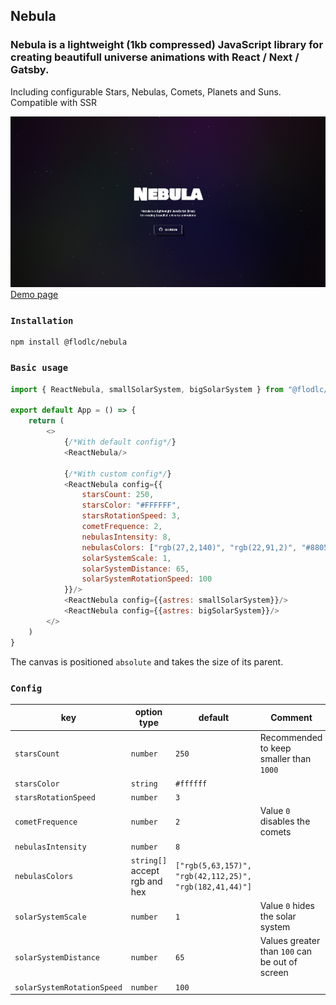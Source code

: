 ## Nebula
### Nebula is a lightweight (1kb compressed) JavaScript library for creating beautifull universe animations with React / Next / Gatsby.
Including configurable Stars, Nebulas, Comets, Planets and Suns.  
Compatible with SSR

<a href="https://nebula-demo.vercel.app/">
    <img src="https://raw.githubusercontent.com/flodlc/nebula/master/demo.jpg" />
</a>
<a href="https://nebula-demo.vercel.app/">Demo page</a>

### `Installation`
```
npm install @flodlc/nebula
```

### `Basic usage`
```javascript
import { ReactNebula, smallSolarSystem, bigSolarSystem } from "@flodlc/nebula";

export default App = () => {
    return (
        <>
            {/*With default config*/}
            <ReactNebula/>

            {/*With custom config*/}
            <ReactNebula config={{
                starsCount: 250,
                starsColor: "#FFFFFF",
                starsRotationSpeed: 3,
                cometFrequence: 2,
                nebulasIntensity: 8,
                nebulasColors: ["rgb(27,2,140)", "rgb(22,91,2)", "#880554"],
                solarSystemScale: 1,
                solarSystemDistance: 65,
                solarSystemRotationSpeed: 100
            }}/>
            <ReactNebula config={{astres: smallSolarSystem}}/>
            <ReactNebula config={{astres: bigSolarSystem}}/>
        </>
    )
}
 ```
The canvas is positioned ``absolute`` and takes the size of its parent.
### `Config`
key | option type | default | Comment
---|-----------|---|---
`starsCount` | `number` | `250` | Recommended to keep smaller than `1000`
`starsColor` | `string` | `#ffffff`
`starsRotationSpeed` | `number` | `3`
`cometFrequence` | `number` | `2` | Value `0` disables the comets
`nebulasIntensity` | `number` | `8`
`nebulasColors` | `string[]` accept rgb and hex | `["rgb(5,63,157)", "rgb(42,112,25)", "rgb(182,41,44)"]`
`solarSystemScale` | `number` | `1` | Value `0` hides the solar system
`solarSystemDistance` | `number` | `65` | Values greater than `100` can be out of screen 
`solarSystemRotationSpeed` | `number` | `100`
